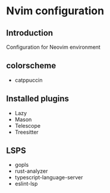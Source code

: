 # Nvim configuration

## Introduction

Configuration for Neovim environment

## colorscheme

* catppuccin

## Installed plugins

* Lazy
* Mason
* Telescope
* Treesitter

## LSPS

* gopls
* rust-analyzer
* typescript-language-server
* eslint-lsp
